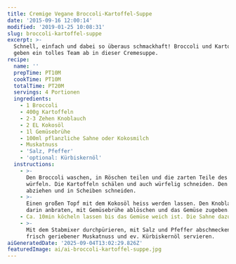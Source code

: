 ```yaml
---
title: Cremige Vegane Broccoli-Kartoffel-Suppe
date: '2015-09-16 12:00:14'
modified: '2019-01-25 10:08:31'
slug: broccoli-kartoffel-suppe
excerpt: >-
  Schnell, einfach und dabei so überaus schmackhaft! Broccoli und Kartoffeln
  geben ein tolles Team ab in dieser Cremesuppe.
recipe:
  name: ''
  prepTime: PT10M
  cookTime: PT10M
  totalTime: PT20M
  servings: 4 Portionen
  ingredients:
    - 1 Broccoli
    - 400g Kartoffeln
    - 2-3 Zehen Knoblauch
    - 2 EL Kokosöl
    - 1l Gemüsebrühe
    - 100ml pflanzliche Sahne oder Kokosmilch
    - Muskatnuss
    - 'Salz, Pfeffer'
    - 'optional: Kürbiskernöl'
  instructions:
    - >-
      Den Broccoli waschen, in Röschen teilen und die zarten Teile des Strunks
      würfeln. Die Kartoffeln schälen und auch würfelig schneiden. Den Knoblauch
      abziehen und in Scheiben schneiden.
    - >-
      Einen großen Topf mit dem Kokosöl heiss werden lassen. Den Knoblauch kurz
      darin anbraten, mit Gemüsebrühe ablöschen und das Gemüse zugeben.
    - Ca. 10min köcheln lassen bis das Gemüse weich ist. Die Sahne dazugeben.
    - >-
      Mit dem Stabmixer durchpürieren, mit Salz und Pfeffer abschmecken und mit
      frisch geriebener Muskatnuss und ev. Kürbiskernöl servieren.
aiGeneratedDate: '2025-09-04T13:02:29.826Z'
featuredImage: ai/ai-broccoli-kartoffel-suppe.jpg
---
```


